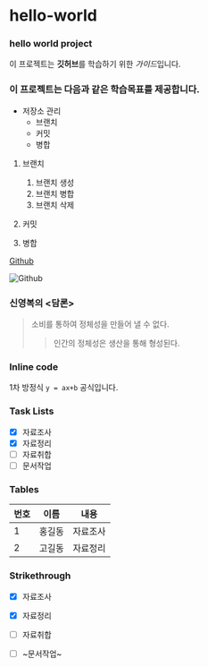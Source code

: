 # hello-world
### hello world project

이 프로젝트는 **깃허브**를 학습하기 위한 *가이드*입니다.

### 이 프로젝트는 다음과 같은 학습목표를 제공합니다.
* 저장소 관리
  * 브랜치
  * 커밋
  * 병합

1. 브랜치
    1. 브랜치 생성
    2. 브랜치 병합
    3. 브랜치 삭제 


1. 커밋
1. 병합

[Github](http://github.com)

![Github](https://www.google.com/images/branding/googlelogo/2x/googlelogo_color_92x30dp.png)

### 신영복의 <담론>
> 소비를 통하여 정체성을 만들어 낼 수 없다.
>> 인간의 정체성은 생산을 통해 형성된다.


### Inline code
1차 방정식 `y = ax+b` 공식입니다.

### Task Lists
- [x] 자료조사
- [x] 자료정리
- [ ] 자료취합
- [ ] 문서작업

### Tables
번호 | 이름 | 내용
----|----|----
1 | 홍길동 | 자료조사
2 | 고길동 | 자료정리

### Strikethrough
- [x] 자료조사
- [x] 자료정리
- [ ] 자료취합
- [ ] ~문서작업~



